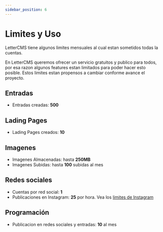 ```yaml
---
sidebar_position: 6
---
```


# Limites y Uso

LetterCMS tiene algunos limites mensuales al cual estan sometidos todas la cuentas.

En LetterCMS queremos ofrecer un servicio gratuitos y publico para todos, por esa razon algunos features estan limitados para poder hacer esto posible. Estos limites estan propensos a cambiar conforme avance el proyecto.

## Entradas

- Entradas creadas: **500**

## Lading Pages

- Lading Pages creados: **10**

## Imagenes

- Imagenes Almacenadas: hasta **250MB**
- Imagenes Subidas: hasta **100** subidas al mes

## Redes sociales

- Cuentas por red social: **1**
- Publicaciones en Instagram: **25** por hora. Vea los [limites de Instagram](.)

## Programación

- Publicacion en redes sociales y entradas: **10** al mes


